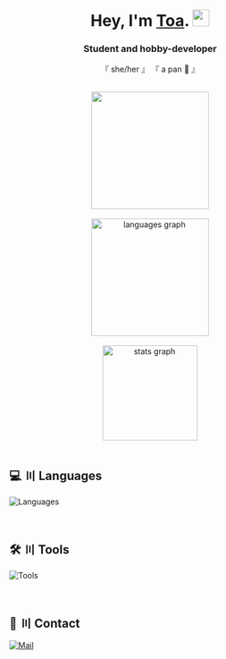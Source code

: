 <h1 align="center">
  Hey, I'm <a href="https://l.toaaa.de">Toa</a>.
  <img src="https://i.toaaa.de/i/wave.gif" width="30px" height="30px" />
</h1>
<h3 align="center">Student and hobby-developer</h3>

<p align="center">『 she/her 』 『 a pan 🍳 』</p>
<br />
<div align="center">
  <img
    src="https://lanyard-profile-readme.vercel.app/api/622463049261121567?&bg=151515"
    height="210"
  />
</div>
<br />
<div align="center">
  <img
    src="https://github-readme-stats.vercel.app/api/top-langs?username=toaaa&locale=en&hide_title=false&layout=compact&card_width=320&langs_count=6&theme=dark&hide_border=true&hide=lua,javascript,css,scss,sass,hack,dockerfile,shell,html,c,c%2B%2B"
    height="210"
    alt="languages graph"
  />
</div>
<br />
<div align="center">
  <img
    src="https://github-readme-stats.vercel.app/api?username=toaaa&hide_title=false&hide_rank=false&show_icons=true&include_all_commits=true&count_private=true&disable_animations=false&theme=dark&locale=en&hide_border=true"
    height="170"
    alt="stats graph"
  />
</div>
<br />

## 💻 〣 Languages
![Languages](https://skillicons.dev/icons?i=svelte,astro,ts,php,rust,go,cs)

<br />

## 🛠️ 〣 Tools
![Tools](https://skillicons.dev/icons?i=vscode,visualstudio,ps,pr,github,git,nodejs,mysql,postgresql,docker,linux)

<br />

## 💬 〣 Contact
[![Mail](https://img.shields.io/badge/-Send%20me%20a%20mail-6666ff?style=flat-square&logo=gmail&logoColor=white)](mailto:hi@toaaa.de)

